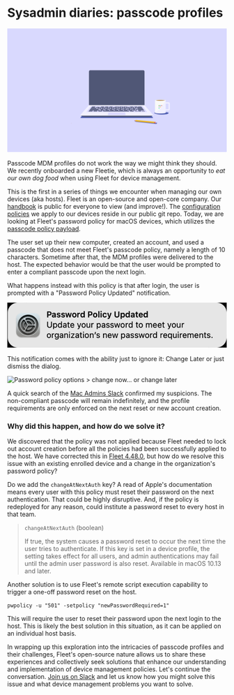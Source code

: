 # Sysadmin diaries: passcode profiles

![Sysadmin diaries: passcode profiles](../website/assets/images/articles/sysadmin-diaries-1600x900@2x.png)

Passcode MDM profiles do not work the way we might think they should. We recently onboarded a new Fleetie, which is always an opportunity to _eat our own dog food_ when using Fleet for device management. 

This is the first in a series of things we encounter when managing our own devices (aka hosts). Fleet is an open-source and open-core company. Our [handbook](https://fleetdm.com/handbook) is public for everyone to view (and improve!). The [configuration policies](https://github.com/fleetdm/fleet-gitops) we apply to our devices reside in our public git repo. Today, we are looking at Fleet's password policy for macOS devices, which utilizes the [passcode policy payload](https://developer.apple.com/documentation/devicemanagement/passcode).

The user set up their new computer, created an account, and used a passcode that does not meet Fleet's passcode policy, namely a length of 10 characters. Sometime after that, the MDM profiles were delivered to the host. The expected behavior would be that the user would be prompted to enter a compliant passcode upon the next login.

What happens instead with this policy is that after login, the user is prompted with a "Password Policy Updated" notification.


![Password policy updated notification](../website/assets/images/articles/sysadmin-diaries-password-policy-updated-689x140@2x.png
"Password policy updated")


 This notification comes with the ability just to ignore it: Change Later or just dismiss the dialog.


![Password policy options > change now… or change
later](../website/assets/images/articles/sysadmin-diaries-change-later-231x160@2x.png "Password
policy > change later")


A quick search of the [Mac Admins Slack](https://www.macadmins.org/) confirmed my suspicions. The non-compliant passcode will remain indefinitely, and the profile requirements are only enforced on the next reset or new account creation.


### Why did this happen, and how do we solve it?

We discovered that the policy was not applied because Fleet needed to lock out account creation before all the policies had been successfully applied to the host. We have corrected this in [Fleet 4.48.0](https://fleetdm.com/releases/fleet-4.48.0), but how do we resolve this issue with an existing enrolled device and a change in the organization's password policy?


Do we add the `changeAtNextAuth` key? A read of Apple's documentation means every user with this policy must reset their password on the next authentication. That could be highly disruptive. And, if the policy is redeployed for any reason, could institute a password reset to every host in that team.


<blockquote purpose="large-quote">
<code>changeAtNextAuth</code> (boolean)

If true, the system causes a password reset to occur the next time the user tries to authenticate. If this key is set in a device profile, the setting takes effect for all users, and admin authentications may fail until the admin user password is also reset. Available in macOS 10.13 and later.
</blockquote>

Another solution is to use Fleet's remote script execution capability to trigger a one-off password reset on the host.

```
pwpolicy -u "501" -setpolicy "newPasswordRequired=1"
```

This will require the user to reset their password upon the next login to the host. This is likely the best solution in this situation, as it can be applied on an individual host basis.

In wrapping up this exploration into the intricacies of passcode profiles and their challenges, Fleet's open-source nature allows us to share these experiences and collectively seek solutions that enhance our understanding and implementation of device management policies. Let's continue the conversation. [Join us on Slack](https://fleetdm.com/support) and let us know how you might solve this issue and what device management problems you want to solve.




<meta name="articleTitle" value="Sysadmin diaries: passcode profiles">
<meta name="authorFullName" value="JD Strong">
<meta name="authorGitHubUsername" value="spokanemac">
<meta name="category" value="guides">
<meta name="publishedOn" value="2024-04-01">
<meta name="articleImageUrl" value="../website/assets/images/articles/sysadmin-diaries-1600x900@2x.png">
<meta name="description" value="In this sysadmin diary, we explore a missapplied passcode policy.">
